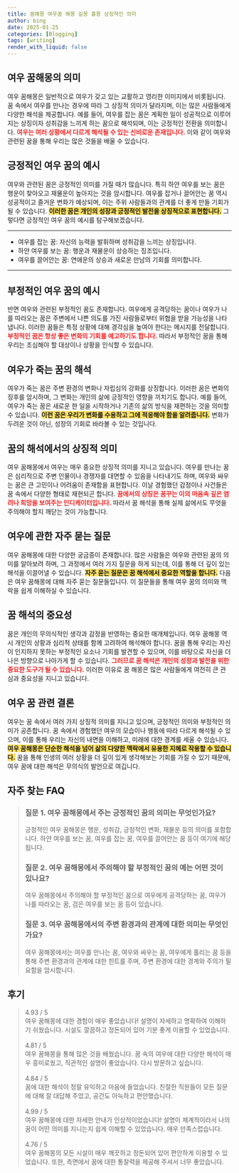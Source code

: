 ```yaml
---
title: 꿈해몽 여우꿈 해몽 길몽 흉몽 상징적인 의미
author: bing
date: 2025-01-25
categories: [Blogging]
tags: [writing]
render_with_liquid: false
---
```



<h2 id='여우 꿈해몽의 의미'>여우 꿈해몽의 의미</h2>

<p>여우 꿈해몽은 일반적으로 여우가 갖고 있는 교활하고 영리한 이미지에서 비롯됩니다. 꿈 속에서 여우를 만나는 경우에 따라 그 상징적 의미가 달라지며, 이는 많은 사람들에게 다양한 해석을 제공합니다. 예를 들어, 여우를 잡는 꿈은 계획한 일이 성공적으로 이루어지는 상징이자 성취감을 느끼게 하는 꿈으로 해석되며, 이는 긍정적인 전환을 의미합니다. <b><span style="color: #ee2323;">여우는 여러 상황에서 다르게 해석될 수 있는 신비로운 존재입니다.</span></b> 이와 같이 여우와 관련된 꿈을 통해 우리는 많은 것들을 배울 수 있습니다.</p>

<h2 id='긍정적인 여우 꿈의 예시'>긍정적인 여우 꿈의 예시</h2>

<p>여우와 관련된 꿈은 긍정적인 의미를 가질 때가 많습니다. 특히 하얀 여우를 보는 꿈은 행운이 찾아오고 재물운이 높아지는 것을 암시합니다. 여우를 잡거나 끌어안는 꿈 역시 성공적이고 즐거운 변화가 예상되며, 이는 주위 사람들과의 관계를 더 좋게 만들 기회가 될 수 있습니다. <b><span style="background-color: #ffe066;">이러한 꿈은 개인의 성장과 긍정적인 발전을 상징적으로 표현합니다.</span></b> 그렇다면 긍정적인 여우 꿈의 예시를 탐구해보겠습니다.</p>

<hr />

<ul>
    <li>여우를 잡는 꿈: 자신의 능력을 발휘하며 성취감을 느끼는 상징입니다.</li>
    <li>하얀 여우를 보는 꿈: 행운과 재물운이 상승하는 징조입니다.</li>
    <li>여우를 끌어안는 꿈: 연애운의 상승과 새로운 만남의 기회를 의미합니다.</li>
</ul>

<hr />

<h2 id='부정적인 여우 꿈의 예시'>부정적인 여우 꿈의 예시</h2>

<p>반면 여우와 관련된 부정적인 꿈도 존재합니다. 여우에게 공격당하는 꿈이나 여우가 나를 따라오는 꿈은 주변에서 나쁜 의도를 가진 사람들로부터 위협을 받을 가능성을 나타냅니다. 이러한 꿈들은 특정 상황에 대해 경각심을 높여야 한다는 메시지를 전달합니다. <b><span style="color: #ee2323;">부정적인 꿈은 항상 좋은 변화의 기회를 예고하기도 합니다.</span></b> 따라서 부정적인 꿈을 통해 우리는 조심해야 할 대상이나 상황을 인식할 수 있습니다.</p>

<h2 id='여우가 죽는 꿈의 해석'>여우가 죽는 꿈의 해석</h2>

<p>여우가 죽는 꿈은 주변 환경의 변화나 자립심의 강화를 상징합니다. 이러한 꿈은 변화의 징후를 암시하며, 그 변화는 개인의 삶에 긍정적인 영향을 끼치기도 합니다. 예를 들어, 여우가 죽는 꿈은 새로운 한 일을 시작하거나 기존의 삶의 방식을 재편하는 것을 의미할 수 있습니다. <b><span style="background-color: #ffe066;">이런 꿈은 우리가 변화를 수용하고 그에 적응해야 함을 알려줍니다.</span></b> 변화가 두려운 것이 아닌, 성장의 기회로 바라볼 수 있는 것입니다.</p>

<h2 id='꿈의 해석에서의 상징적 의미'>꿈의 해석에서의 상징적 의미</h2>

<p>여우 꿈해몽에서 여우는 매우 중요한 상징적 의미를 지니고 있습니다. 여우를 만나는 꿈은 심리적으로 주변 인물이나 경쟁자를 대면할 수 있음을 나타내기도 하며, 여우와 싸우는 꿈은 큰 고민이나 어려움이 존재함을 표현합니다. 이날 경험했던 감정이나 사건들은 꿈 속에서 다양한 형태로 재현되곤 합니다. <b><span style="color: #ee2323;">꿈에서의 상징은 꿈꾸는 이의 마음속 깊은 염려나 희망을 보여주는 인디케이터입니다.</span></b> 따라서 꿈 해석을 통해 실제 삶에서도 무엇을 주의해야 할지 깨닫는 것이 가능합니다.</p>

<h2 id='여우에 관한 자주 묻는 질문'>여우에 관한 자주 묻는 질문</h2>

<p>여우 꿈해몽에 대한 다양한 궁금증이 존재합니다. 많은 사람들은 여우와 관련된 꿈의 의미를 알아보려 하며, 그 과정에서 여러 가지 질문을 하게 되는데, 이를 통해 더 깊이 있는 해석을 이끌어낼 수 있습니다. <b><span style="background-color: #ffe066;">자주 묻는 질문은 꿈 해석에서 중요한 역할을 합니다.</span></b> 다음은 여우 꿈해몽에 대해 자주 묻는 질문들입니다. 이 질문들을 통해 여우 꿈의 의미와 맥락을 쉽게 이해하실 수 있습니다.</p>

<h2 id='꿈 해석의 중요성'>꿈 해석의 중요성</h2>

<p>꿈은 개인의 무의식적인 생각과 감정을 반영하는 중요한 매개체입니다. 여우 꿈해몽 역시 개인의 상황과 심리적 상태를 함께 고려하여 해석해야 합니다. 꿈을 통해 우리는 자신이 인지하지 못하는 부정적인 요소나 기회를 발견할 수 있으며, 이를 바탕으로 자신을 더 나은 방향으로 나아가게 할 수 있습니다. <b><span style="color: #ee2323;">그러므로 꿈 해석은 개인의 성장과 발전을 위한 중요한 도구가 될 수 있습니다.</span></b> 이러한 이유로 꿈 해몽은 많은 사람들에게 여전히 큰 관심과 중요성을 지니고 있습니다.</p>

<h2 id='여우 꿈 관련 결론'>여우 꿈 관련 결론</h2>

<p>여우는 꿈 속에서 여러 가지 상징적 의미를 지니고 있으며, 긍정적인 의미와 부정적인 의미가 공존합니다. 꿈 속에서 경험했던 여우의 모습이나 행동에 따라 다르게 해석될 수 있으며, 이를 통해 우리는 자신의 내면을 이해하고, 미래에 대한 경계를 세울 수 있습니다. <b><span style="background-color: #ffe066;">여우 꿈해몽은 단순한 해석을 넘어 삶의 다양한 맥락에서 유용한 지혜로 작용할 수 있습니다.</span></b> 꿈을 통해 인생의 여러 상황을 더 깊이 있게 생각해보는 기회를 가질 수 있기 때문에, 여우 꿈에 대한 해석은 무의식의 발언으로 여깁니다.</p>


<h2 id='자주_찾는_FAQ'>자주 찾는 FAQ</h2>
<div itemscope="" itemtype="https://schema.org/FAQPage"> 
<blockquote> 
<div itemscope="" itemprop="mainEntity" itemtype="https://schema.org/Question"> 
<h3 itemprop="name">질문 1. 여우 꿈해몽에서 주는 긍정적인 꿈의 의미는 무엇인가요?</h3> 
<div itemscope="" itemprop="acceptedAnswer" itemtype="https://schema.org/Answer"> 
<span itemprop="text"> 
<p>긍정적인 여우 꿈해몽은 행운, 성취감, 긍정적인 변화, 재물운 등의 의미를 포함합니다. 하얀 여우를 보는 꿈, 여우를 잡는 꿈, 여우를 끌어안는 꿈 등이 여기에 해당됩니다.</p> 
</span> 
</div> 
</div> 

<div itemscope="" itemprop="mainEntity" itemtype="https://schema.org/Question"> 
<h3 itemprop="name">질문 2. 여우 꿈해몽에서 주의해야 할 부정적인 꿈의 예는 어떤 것이 있나요?</h3> 
<div itemscope="" itemprop="acceptedAnswer" itemtype="https://schema.org/Answer"> 
<span itemprop="text"> 
<p>여우 꿈해몽에서 주의해야 할 부정적인 꿈으로 여우에게 공격당하는 꿈, 여우가 나를 따라오는 꿈, 검은 여우를 보는 꿈 등이 있습니다.</p> 
</span> 
</div> 
</div> 

<div itemscope="" itemprop="mainEntity" itemtype="https://schema.org/Question"> 
<h3 itemprop="name">질문 3. 여우 꿈해몽에서의 주변 환경과의 관계에 대한 의미는 무엇인가요?</h3> 
<div itemscope="" itemprop="acceptedAnswer" itemtype="https://schema.org/Answer"> 
<span itemprop="text"> 
<p>여우 꿈해몽에서는 여우를 만나는 꿈, 여우와 싸우는 꿈, 여우에게 홀리는 꿈 등을 통해 주변 환경과의 관계에 대한 힌트를 주며, 주변 환경에 대한 경계와 주의가 필요함을 암시합니다.</p> 
</span> 
</div> 
</div> 
</blockquote> 
</div>
<h2 id='후기'>후기</h2>
<div itemscope itemtype="https://schema.org/Product">
  <blockquote>
  <div itemprop="review" itemscope itemtype="https://schema.org/Review">
      <div itemprop="reviewRating" itemscope itemtype="https://schema.org/Rating"> <span itemprop="ratingValue">4.93</span> / <span itemprop="bestRating">5</span> </div>
      <span itemprop="reviewBody">여우 꿈해몽에 대한 경험이 매우 좋았습니다! 설명이 자세하고 명확하여 이해하기 쉬웠습니다. 시설도 깔끔하고 정돈되어 있어 기분 좋게 이용할 수 있었습니다.</span>
  </div>
  <br>
  <div itemprop="review" itemscope itemtype="https://schema.org/Review">
      <div itemprop="reviewRating" itemscope itemtype="https://schema.org/Rating"> <span itemprop="ratingValue">4.81</span> / <span itemprop="bestRating">5</span> </div>
      <span itemprop="reviewBody">여우 꿈해몽을 통해 많은 것을 배웠습니다. 꿈 속의 여우에 대한 다양한 해석이 매우 흥미로웠고, 직관적인 설명이 좋았습니다. 다시 방문하고 싶습니다.</span>
  </div>
  <br>
  <div itemprop="review" itemscope itemtype="https://schema.org/Review">
      <div itemprop="reviewRating" itemscope itemtype="https://schema.org/Rating"> <span itemprop="ratingValue">4.84</span> / <span itemprop="bestRating">5</span> </div>
      <span itemprop="reviewBody">꿈에 대한 해석이 정말 유익하고 마음에 들었습니다. 친절한 직원들이 모든 질문에 대해 잘 대답해 주었고, 공간도 아늑하고 편안했습니다.</span>
  </div>
  <br>
  <div itemprop="review" itemscope itemtype="https://schema.org/Review">
      <div itemprop="reviewRating" itemscope itemtype="https://schema.org/Rating"> <span itemprop="ratingValue">4.99</span> / <span itemprop="bestRating">5</span> </div>
      <span itemprop="reviewBody">여우 꿈해몽에 대한 자세한 안내가 인상적이었습니다! 설명이 체계적이라서 나의 꿈이 어떤 의미를 지니는지 쉽게 이해할 수 있었습니다. 매우 만족스럽습니다.</span>
  </div>
  <br>
  <div itemprop="review" itemscope itemtype="https://schema.org/Review">
      <div itemprop="reviewRating" itemscope itemtype="https://schema.org/Rating"> <span itemprop="ratingValue">4.76</span> / <span itemprop="bestRating">5</span> </div>
      <span itemprop="reviewBody">여우 꿈해몽의 모든 시설이 매우 깨끗하고 정돈되어 있어 편안하게 이용할 수 있었습니다. 또한, 측면에서 꿈에 대한 통찰력을 제공해 주셔서 너무 좋았습니다.</span>
  </div>
  </blockquote>
</div>
